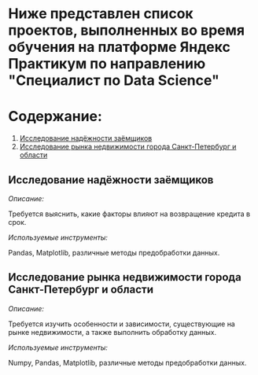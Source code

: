 # Ниже представлен список проектов, выполненных во время обучения на платформе Яндекс Практикум по направлению "Специалист по Data Science"

# Содержание:
1. [Исследование надёжности заёмщиков](#project_2)
2. [Иccледование рынка недвижимости города Санкт-Петербург и области](#project_3)


## Исследование надёжности заёмщиков <a name="project_2"></a>

*Описание:*

Требуется выяснить, какие факторы влияют на возвращение кредита в срок.

*Используемые инструменты:*

Pandas, Matplotlib, различные методы предобработки данных. 


## Иccледование рынка недвижимости города Санкт-Петербург и области <a name="project_3"></a>

*Описание:*

Требуется изучить особенности и зависимости, существующие на рынке недвижимости, а также выполнить обработку данных.

*Используемые инструменты:*

Numpy, Pandas, Matplotlib, различные методы предобработки данных.
